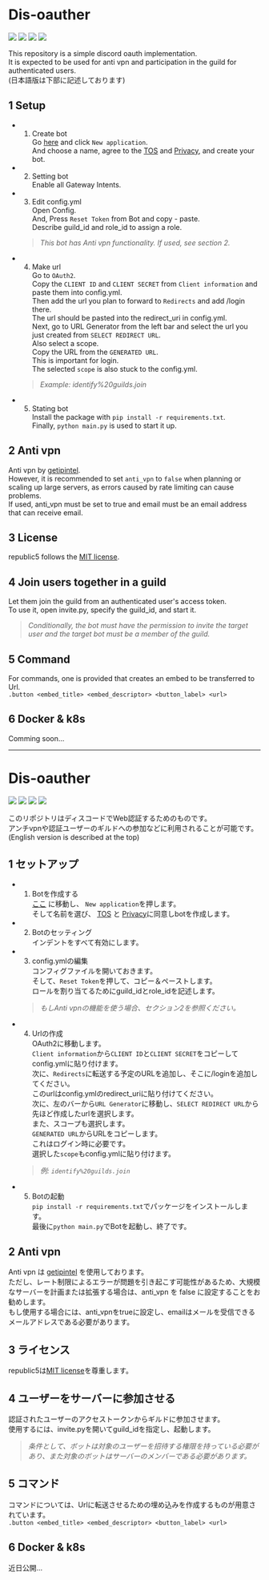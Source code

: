 # Dis-oauther
![](https://img.shields.io/github/v/release/republic5/dis-oauther)
![](https://img.shields.io/github/license/republic5/dis-oauther)
![](https://img.shields.io/github/repo-size/republic5/dis-oauther)
![](https://img.shields.io/github/issues/republic5/dis-oauther)

This repository is a simple discord oauth implementation.<br/>
It is expected to be used for anti vpn and participation in the guild for authenticated users.<br/>
(日本語版は下部に記述しております)

## 1 Setup

- 1. Create bot <br />
  Go [here](https://discord.com/developers/applications) and click `New application`. <br/>
  And choose a name, agree to the [TOS](https://discord.com/developers/docs/policies-and-agreements/terms-of-service) and [Privacy](https://discord.com/developers/docs/policies-and-agreements/developer-policy), and create your bot.
  
- 2. Setting bot <br />
  Enable all Gateway Intents.
  
- 3. Edit config.yml <br />
  Open Config.<br />
  And, Press `Reset Token` from Bot and copy - paste.<br />
  Describe guild_id and role_id to assign a role.<br />
  > _This bot has Anti vpn functionality. If used, see section 2._
 
- 4. Make url <br />
  Go to `OAuth2`.<br />
  Copy the `CLIENT ID` and `CLIENT SECRET` from `Client information` and paste them into config.yml.<br />
  Then add the url you plan to forward to `Redirects` and add /login there.<br />
  The url should be pasted into the redirect_uri in config.yml.<br />
  Next, go to URL Generator from the left bar and select the url you just created from `SELECT REDIRECT URL`.<br />
  Also select a scope.<br />
  Copy the URL from the `GENERATED URL`.<br />
  This is important for login.<br />
  The selected `scope` is also stuck to the config.yml.<br />
  > _Example: identify%20guilds.join_
  
- 5.  Stating bot<br/>
  Install the package with `pip install -r requirements.txt`.<br />
  Finally, `python main.py` is used to start it up.
  
## 2 Anti vpn
Anti vpn by [getipintel](https://www.getipintel.net/).<br />
However, it is recommended to set `anti_vpn` to `false` when planning or scaling up large servers, as errors caused by rate limiting can cause problems.<br />
If used, anti_vpn must be set to true and email must be an email address that can receive email.

## 3 License
republic5 follows the [MIT license](https://github.com/republic5/dis-oauther/blob/main/LICENSE).

## 4 Join users together in a guild
  Let them join the guild from an authenticated user's access token.<br />
  To use it, open invite.py, specify the guild_id, and start it.<br />
  > _Conditionally, the bot must have the permission to invite the target user and the target bot must be a member of the guild._

## 5 Command
For commands, one is provided that creates an embed to be transferred to Url.<br />
`.button <embed_title> <embed_descriptor> <button_label> <url>`

## 6 Docker & k8s
Comming soon...

<hr>

# Dis-oauther
![](https://img.shields.io/github/v/release/republic5/dis-oauther)
![](https://img.shields.io/github/license/republic5/dis-oauther)
![](https://img.shields.io/github/repo-size/republic5/dis-oauther)
![](https://img.shields.io/github/issues/republic5/dis-oauther)

このリポジトリはディスコードでWeb認証するためのものです。<br />
アンチvpnや認証ユーザーのギルドへの参加などに利用されることが可能です。<br />
(English version is described at the top)

## 1 セットアップ

- 1. Botを作成する<br />
  [ここ](https://discord.com/developers/applications) に移動し、 `New application`を押します。<br />
  そして名前を選び、 [TOS](https://discord.com/developers/docs/policies-and-agreements/terms-of-service) と [Privacy](https://discord.com/developers/docs/policies-and-agreements/developer-policy)に同意しbotを作成します。
  
- 2. Botのセッティング<br />
  インデントをすべて有効にします。
  
- 3. config.ymlの編集 <br />
  コンフィグファイルを開いておきます。<br />
  そして、`Reset Token`を押して、コピー＆ペーストします。<br />
  ロールを割り当てるためにguild_idとrole_idを記述します。<br />
  > _もしAnti vpnの機能を使う場合、セクション2を参照ください。_
 
- 4. Urlの作成 <br />
  OAuth2に移動します。<br />
  `Client information`から`CLIENT ID`と`CLIENT SECRET`をコピーしてconfig.ymlに貼り付けます。<br />
  次に、`Redirects`に転送する予定のURLを追加し、そこに/loginを追加してください。<br />
  このurlはconfig.ymlのredirect_uriに貼り付けてください。<br />
  次に、左のバーから`URL Generator`に移動し、`SELECT REDIRECT URL`から先ほど作成したurlを選択します。<br />
  また、スコープも選択します。<br />
  `GENERATED URL`からURLをコピーします。<br />
  これはログイン時に必要です。<br />
  選択した`scope`もconfig.ymlに貼り付けます。<br />
  > _例: `identify%20guilds.join`_
  
- 5.  Botの起動<br />
  `pip install -r requirements.txt`でパッケージをインストールします。<br />
  最後に`python main.py`でBotを起動し、終了です。
  
## 2 Anti vpn
Anti vpn は [getipintel](https://www.getipintel.net/) を使用しております。<br />
ただし、レート制限によるエラーが問題を引き起こす可能性があるため、大規模なサーバーを計画または拡張する場合は、anti_vpn を false に設定することをお勧めします。<br />
もし使用する場合には、anti_vpnをtrueに設定し、emailはメールを受信できるメールアドレスである必要があります。

## 3 ライセンス
republic5は[MIT license](https://github.com/republic5/dis-oauther/blob/main/LICENSE)を尊重します。

## 4 ユーザーをサーバーに参加させる
認証されたユーザーのアクセストークンからギルドに参加させます。<br />
使用するには、invite.pyを開いてguild_idを指定し、起動します。<br />
> _条件として、ボットは対象のユーザーを招待する権限を持っている必要があり、また対象のボットはサーバーのメンバーである必要があります。_

## 5 コマンド
コマンドについては、Urlに転送させるための埋め込みを作成するものが用意されています。<br />
`.button <embed_title> <embed_descriptor> <button_label> <url>`

## 6 Docker & k8s
近日公開...
